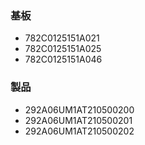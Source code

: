 ### 基板
* 782C0125151A021
* 782C0125151A025
* 782C0125151A046

### 製品
* 292A06UM1AT210500200
* 292A06UM1AT210500201
* 292A06UM1AT210500202
